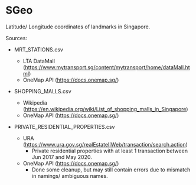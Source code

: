 # SGeo
Latitude/ Longitude coordinates of landmarks in Singapore.

Sources:
* MRT_STATIONS.csv
  * LTA DataMall (https://www.mytransport.sg/content/mytransport/home/dataMall.html)
  * OneMap API (https://docs.onemap.sg/)

* SHOPPING_MALLS.csv
  * Wikipedia (https://en.wikipedia.org/wiki/List_of_shopping_malls_in_Singapore)
  * OneMap API (https://docs.onemap.sg/)

* PRIVATE_RESIDENTIAL_PROPERTIES.csv
  * URA (https://www.ura.gov.sg/realEstateIIWeb/transaction/search.action)
    * Private residential properties with at least 1 transaction between Jun 2017 and May 2020.
  * OneMap API (https://docs.onemap.sg/)
    * Done some cleanup, but may still contain errors due to mismatch in namings/ ambiguous names.
